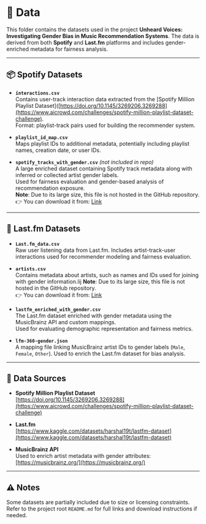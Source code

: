 # 📁 Data

This folder contains the datasets used in the project **Unheard Voices: Investigating Gender Bias in Music Recommendation Systems**. The data is derived from both **Spotify** and **Last.fm** platforms and includes gender-enriched metadata for fairness analysis.

---

## 📦 Spotify Datasets

- **`interactions.csv`**  
  Contains user-track interaction data extracted from the [Spotify Million Playlist Dataset]([https://doi.org/10.1145/3269206.3269288](https://www.aicrowd.com/challenges/spotify-million-playlist-dataset-challenge).  
  Format: playlist-track pairs used for building the recommender system.

- **`playlist_id_map.csv`**  
  Maps playlist IDs to additional metadata, potentially including playlist names, creation date, or user IDs.

- **`spotify_tracks_with_gender.csv`** *(not included in repo)*  
  A large enriched dataset containing Spotify track metadata along with inferred or collected artist gender labels.  
  Used for fairness evaluation and gender-based analysis of recommendation exposure.  
  **Note**: Due to its large size, this file is not hosted in the GitHub repository.  
  👉 You can download it from: [Link](https://drive.google.com/file/d/1OZaKaUnG8-s9NwfGRnnc0ApUB14Rewah/view?usp=drive_link)
  
---

## 🎵 Last.fm Datasets

- **`Last.fm_data.csv`**  
  Raw user listening data from Last.fm. Includes artist-track-user interactions used for recommender modeling and fairness evaluation.

- **`artists.csv`**  
  Contains metadata about artists, such as names and IDs used for joining with gender information.lij
  **Note**: Due to its large size, this file is not hosted in the GitHub repository.  
  👉 You can download it from: [Link](https://drive.google.com/file/d/1z8mnEmztfy_FqOv1R71fC5KXesjNmU_u/view?usp=drive_link)
  
- **`lastfm_enriched_with_gender.csv`**  
  The Last.fm dataset enriched with gender metadata using the MusicBrainz API and custom mappings.  
  Used for evaluating demographic representation and fairness metrics.

- **`lfm-360-gender.json`**  
  A mapping file linking MusicBrainz artist IDs to gender labels (`Male`, `Female`, `Other`). Used to enrich the Last.fm dataset for bias analysis.

---

## 🔗 Data Sources

- **Spotify Million Playlist Dataset**  
  [https://doi.org/10.1145/3269206.3269288](https://www.aicrowd.com/challenges/spotify-million-playlist-dataset-challenge)

- **Last.fm**  
  [https://www.kaggle.com/datasets/harshal19t/lastfm-dataset](https://www.kaggle.com/datasets/harshal19t/lastfm-dataset)

- **MusicBrainz API**  
  Used to enrich artist metadata with gender attributes: [https://musicbrainz.org/](https://musicbrainz.org/)

---

## ⚠️ Notes

Some datasets are partially included due to size or licensing constraints. Refer to the project root `README.md` for full links and download instructions if needed.

